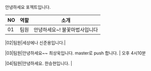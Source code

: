 안녕하세요 포젝트입니다.

|NO|역할|소개|
|-|-|-|
|01|팀원|안녕하세요~! 불꽃마법사입니다|



|02|팀원|세상에나 신준용입니다.|

|03|팀원|안녕하세요~~ 최상욱입니다. master로 push 합니다. |
오후 4시10분

|04|팀원|안녕하세요. 한승현입니다. |